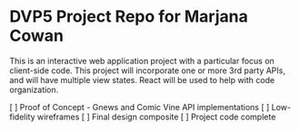 # DVP5 Project Repo for Marjana Cowan
This is an interactive web application project with a particular focus on client-side code.  This project will incorporate one or more 3rd party APIs, and will have multiple view states. React will be used to help with code organization. 

[ ] Proof of Concept - Gnews and Comic Vine API implementations
[ ] Low-fidelity wireframes
[ ] Final design composite
[ ] Project code complete